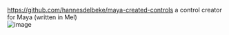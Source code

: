 https://github.com/hannesdelbeke/maya-created-controls
a control creator for Maya (written in Mel)  
![image](https://github.com/user-attachments/assets/e5b01898-a4b1-465d-9c5d-669a36ee06d8)